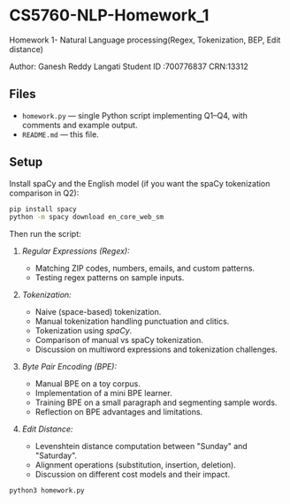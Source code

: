 # CS5760-NLP-Homework_1
Homework 1- Natural Language processing(Regex, Tokenization, BEP, Edit distance)

Author: Ganesh Reddy Langati
Student ID :700776837
CRN:13312

## Files
- `homework.py` — single Python script implementing Q1–Q4, with comments and example output.
- `README.md` — this file.

## Setup
Install spaCy and the English model (if you want the spaCy tokenization comparison in Q2):

```bash
pip install spacy
python -m spacy download en_core_web_sm
```

Then run the script:

1. *Regular Expressions (Regex):* 
   - Matching ZIP codes, numbers, emails, and custom patterns.
   - Testing regex patterns on sample inputs.

2. *Tokenization:*
   - Naive (space-based) tokenization.
   - Manual tokenization handling punctuation and clitics.
   - Tokenization using *spaCy*.
   - Comparison of manual vs spaCy tokenization.
   - Discussion on multiword expressions and tokenization challenges.

3. *Byte Pair Encoding (BPE):*
   - Manual BPE on a toy corpus.
   - Implementation of a mini BPE learner.
   - Training BPE on a small paragraph and segmenting sample words.
   - Reflection on BPE advantages and limitations.

4. *Edit Distance:*
   - Levenshtein distance computation between "Sunday" and "Saturday".
   - Alignment operations (substitution, insertion, deletion).
   - Discussion on different cost models and their impact.


```bash
python3 homework.py
```



